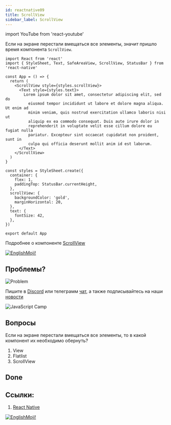 ```yaml
---
id: reactnative09
title: ScrollView
sidebar_label: ScrollView
---
```


import YouTube from 'react-youtube'

Если на экране перестали вмещаться все элементы, значит пришло время компонента `ScrollView`.

```SnackPlayer name=index.js
import React from 'react'
import { StyleSheet, Text, SafeAreaView, ScrollView, StatusBar } from 'react-native'

const App = () => {
  return (
    <ScrollView style={styles.scrollView}>
      <Text style={styles.text}>
        Lorem ipsum dolor sit amet, consectetur adipiscing elit, sed do
          eiusmod tempor incididunt ut labore et dolore magna aliqua. Ut enim ad
          minim veniam, quis nostrud exercitation ullamco laboris nisi ut
          aliquip ex ea commodo consequat. Duis aute irure dolor in
          reprehenderit in voluptate velit esse cillum dolore eu fugiat nulla
          pariatur. Excepteur sint occaecat cupidatat non proident, sunt in
          culpa qui officia deserunt mollit anim id est laborum.
      </Text>
    </ScrollView>
  )
}

const styles = StyleSheet.create({
  container: {
    flex: 1,
    paddingTop: StatusBar.currentHeight,
  },
  scrollView: {
    backgroundColor: 'gold',
    marginHorizontal: 20,
  },
  text: {
    fontSize: 42,
  },
})

export default App
```

Подробнее о компоненте [ScrollView](https://reactnative.dev/docs/scrollview#reference)

[![EnglishMoji!](/img/logo/englishmoji.png)](https://link-to.app/xvh7Ush9kl)

## Проблемы?

![Problem](https://media.giphy.com/media/xTiTnGeUsWOEwsGoG4/giphy.gif)

Пишите в [Discord](https://discord.gg/6GDAfXn) или телеграмм [чат](https://t.me/jscampapp), а также подписывайтесь на наши [новости](https://t.me/javascriptapp)

![JavaScript Camp](/img/bandlink.png)

## Вопросы

Если на экране перестали вмещаться все элементы, то в какой компонент их необходимо обернуть?

1. View
2. Flatlist
3. ScrollView

## Done 


## Ссылки:

1. [React Native](https://reactnative.dev/docs/platform-specific-code)

[![EnglishMoji!](/img/logo/englishmoji.png)](https://link-to.app/xvh7Ush9kl)
